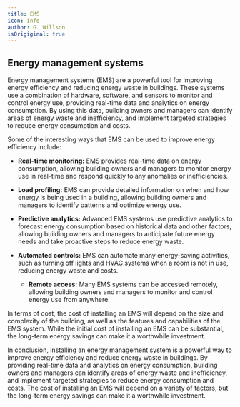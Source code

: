 ```yaml
---
title: EMS
icon: info
author: G. Willson
isOrigiginal: true
---
```


## Energy management systems

Energy management systems (EMS) are a powerful tool for improving energy efficiency and reducing energy waste in buildings. These systems use a combination of hardware, software, and sensors to monitor and control energy use, providing real-time data and analytics on energy consumption. By using this data, building owners and managers can identify areas of energy waste and inefficiency, and implement targeted strategies to reduce energy consumption and costs.

Some of the interesting ways that EMS can be used to improve energy efficiency include:

- <b>Real-time monitoring:</b> EMS provides real-time data on energy consumption, allowing building owners and managers to monitor energy use in real-time and respond quickly to any anomalies or inefficiencies.

- <b>Load profiling:</b> EMS can provide detailed information on when and how energy is being used in a building, allowing building owners and managers to identify patterns and optimize energy use.

- <b>Predictive analytics:</b> Advanced EMS systems use predictive analytics to forecast energy consumption based on historical data and other factors, allowing building owners and managers to anticipate future energy needs and take proactive steps to reduce energy waste.

- <b>Automated controls:</b> EMS can automate many energy-saving activities, such as turning off lights and HVAC systems when a room is not in use, reducing energy waste and costs.

  - <b>Remote access:</b> Many EMS systems can be accessed remotely, allowing building owners and managers to monitor and control energy use from anywhere.

In terms of cost, the cost of installing an EMS will depend on the size and complexity of the building, as well as the features and capabilities of the EMS system. While the initial cost of installing an EMS can be substantial, the long-term energy savings can make it a worthwhile investment.

In conclusion, installing an energy management system is a powerful way to improve energy efficiency and reduce energy waste in buildings. By providing real-time data and analytics on energy consumption, building owners and managers can identify areas of energy waste and inefficiency, and implement targeted strategies to reduce energy consumption and costs. The cost of installing an EMS will depend on a variety of factors, but the long-term energy savings can make it a worthwhile investment.
